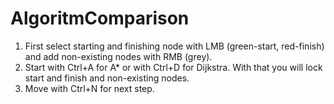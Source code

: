 # AlgoritmComparison

1. First select starting and finishing node with LMB (green-start, red-finish) and add non-existing nodes with RMB (grey).
2. Start with Ctrl+A for A* or with Ctrl+D for Dijkstra. With that you will lock start and finish and non-existing nodes.
3. Move with Ctrl+N for next step.
